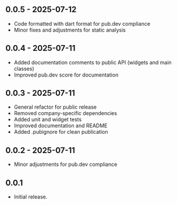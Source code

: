 ## 0.0.5 - 2025-07-12
- Code formatted with dart format for pub.dev compliance
- Minor fixes and adjustments for static analysis

## 0.0.4 - 2025-07-11
- Added documentation comments to public API (widgets and main classes)
- Improved pub.dev score for documentation

## 0.0.3 - 2025-07-11
- General refactor for public release
- Removed company-specific dependencies
- Added unit and widget tests
- Improved documentation and README
- Added .pubignore for clean publication

## 0.0.2 - 2025-07-11
- Minor adjustments for pub.dev compliance

## 0.0.1
* Initial release.
